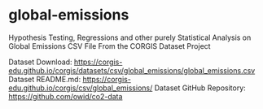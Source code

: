 # global-emissions

Hypothesis Testing, Regressions and other purely Statistical Analysis on Global Emissions CSV File From the CORGIS Dataset Project

Dataset Download:           https://corgis-edu.github.io/corgis/datasets/csv/global_emissions/global_emissions.csv
Dataset README.md:          https://corgis-edu.github.io/corgis/csv/global_emissions/
Dataset GitHub Repository:  https://github.com/owid/co2-data
